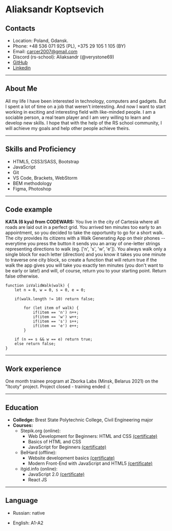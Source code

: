 # Aliaksandr Koptsevich

## Contacts

- Location: Poland, Gdansk.
- Phone: +48 536 071 925 (PL), +375 29 105 1 105 (BY)
- Email: carcer2007@gmail.com
- Discord (rs-school): Aliaksandr (@verystone69)
- [GitHub](https://github.com/verystone69)
- [Linkedin](https://www.linkedin.com/in/alexunder-koptsevich/)

---

## About Me

All my life I have been interested in technology, computers and gadgets. But I spent a lot of time on a job that weren't interesting. And now I want to start working in exciting and interesting field with like-minded people.
I am a sociable person, a real team player and I am very willing to learn and develop new skills. I hope that with the help of the RS school community, I will achieve my goals and help other people achieve theirs.

---

## Skills and Proficiency

- HTML5, CSS3/SASS, Bootstrap
- JavaScript
- Git
- VS Code, Brackets, WebStorm
- BEM methodology
- Figma, Photoshop

---

## Code example

**KATA (6 kyu) from CODEWARS:** You live in the city of Cartesia where all roads are laid out in a perfect grid. You arrived ten minutes too early to an appointment, so you decided to take the opportunity to go for a short walk. The city provides its citizens with a Walk Generating App on their phones -- everytime you press the button it sends you an array of one-letter strings representing directions to walk (eg. ['n', 's', 'w', 'e']). You always walk only a single block for each letter (direction) and you know it takes you one minute to traverse one city block, so create a function that will return true if the walk the app gives you will take you exactly ten minutes (you don't want to be early or late!) and will, of course, return you to your starting point. Return false otherwise.

```
function isValidWalk(walk) {
    let n = 0, w = 0, s = 0, e = 0;

    if(walk.length != 10) return false;

        for (let item of walk) {
            if(item == 'n') n++;
            if(item == 'w') w++;
            if(item == 's') s++;
            if(item == 'e') e++;
        }

    if (n == s && w == e) return true;
    else return false;
}
```

---

## Work experience

One month trainee program at Zborka Labs (Minsk, Belarus 2021) on the "Itcoty" project. Project closed - training ended :(

---

## Education

- **Colledge:** Brest State Polytechnic College, Civil Engineering major
- **Courses:**
  - Stepik.org (online):
    - Web Development for Beginners: HTML and CSS [(certificate)](https://stepik.org/cert/1056535)
    - Basics of HTML and CSS
    - JavaScript for Beginners [(certificate)](https://stepik.org/cert/1132397)
  - BelHard (offline):
    - Website development basics [(certificate)](https://verystone69.github.io/myResume/assets/images/belhard1.jpeg)
    - Modern Front-End with JavaScript and HTML5 [(certificate)](https://verystone69.github.io/myResume/assets/images/belhard2.jpg)
  - itgid.info (online):
    - JavaScript 2.0 [(certificate)](https://itgid.info/certificate/view?Certificate%5Buid%5D=n81xzubug9)
    - React JS

---

## Language

- Russian: native

- English: A1-A2
